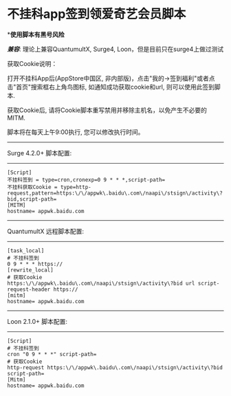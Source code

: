 # 不挂科app签到领爱奇艺会员脚本

***使用脚本有黑号风险**

***兼容***: 理论上兼容QuantumultX, Surge4, Loon，但是目前只在surge4上做过测试


获取Cookie说明：

打开不挂科App后(AppStore中国区, 非内部版)，点击"我的->签到福利"或者点击"首页"搜索框右上角鸟图标, 如通知成功获取cookie和url, 则可以使用此签到脚本.

获取Cookie后, 请将Cookie脚本重写禁用并移除主机名，以免产生不必要的MITM.

脚本将在每天上午9:00执行, 您可以修改执行时间。



************************
Surge 4.2.0+ 脚本配置:
************************
```
[Script]
不挂科签到 = type=cron,cronexp=0 9 * * *,script-path=
不挂科获取Cookie = type=http-request,pattern=https:\/\/appwk\.baidu\.com\/naapi\/stsign\/activity\?bid,script-path=
[MITM] 
hostname= appwk.baidu.com
```
************************
QuantumultX 远程脚本配置:
************************
```
[task_local]
# 不挂科签到
0 9 * * * https://
[rewrite_local]
# 获取Cookie
https:\/\/appwk\.baidu\.com\/naapi\/stsign\/activity\?bid url script-request-header https://
[mitm] 
hostname= appwk.baidu.com
```
************************
Loon 2.1.0+ 脚本配置:
************************
```
[Script]
# 不挂科签到
cron "0 9 * * *" script-path=
# 获取Cookie
http-request https:\/\/appwk\.baidu\.com\/naapi\/stsign\/activity\?bid script-path=
[Mitm] 
hostname= appwk.baidu.com
```